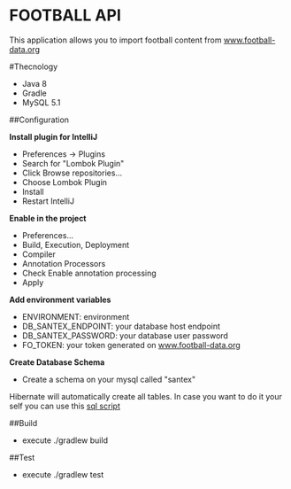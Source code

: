# FOOTBALL API

This application allows you to import football content from www.football-data.org

#Thecnology

* Java 8
* Gradle
* MySQL 5.1

##Configuration

**Install plugin for IntelliJ**
* Preferences -> Plugins
* Search for "Lombok Plugin"
* Click Browse repositories...
* Choose Lombok Plugin
* Install
* Restart IntelliJ

**Enable in the project**
* Preferences...
* Build, Execution, Deployment
* Compiler
* Annotation Processors
* Check Enable annotation processing
* Apply


**Add environment variables**

* ENVIRONMENT: environment
* DB_SANTEX_ENDPOINT: your database host endpoint
* DB_SANTEX_PASSWORD: your database user password
* FO_TOKEN: your token generated on www.football-data.org

**Create Database Schema**

* Create a schema on your mysql called "santex"

Hibernate will automatically create all tables. In case you want to do it your self
 you can use this [sql script](https://github.com/drhernandez/apifootball/tree/master/src/main/resources/db/creation.sql)

##Build

* execute ./gradlew build

##Test

* execute ./gradlew test
